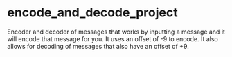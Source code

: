 # encode_and_decode_project
Encoder and decoder of messages that works by inputting a message and it will encode that message for you. It uses an offset of -9 to encode. It also allows for decoding of messages that also have an offset of +9.
